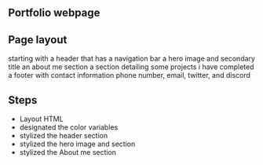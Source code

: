 ## Portfolio webpage

## Page layout
starting with a header that has a navigation bar
a hero image and secondary title
an about me section
a section detailing some projects i have completed 
a footer with contact information phone number, email, twitter, and discord

## Steps
* Layout HTML
* designated the color variables
* stylized the header section
* stylized the hero image and section
* stylized the About me section